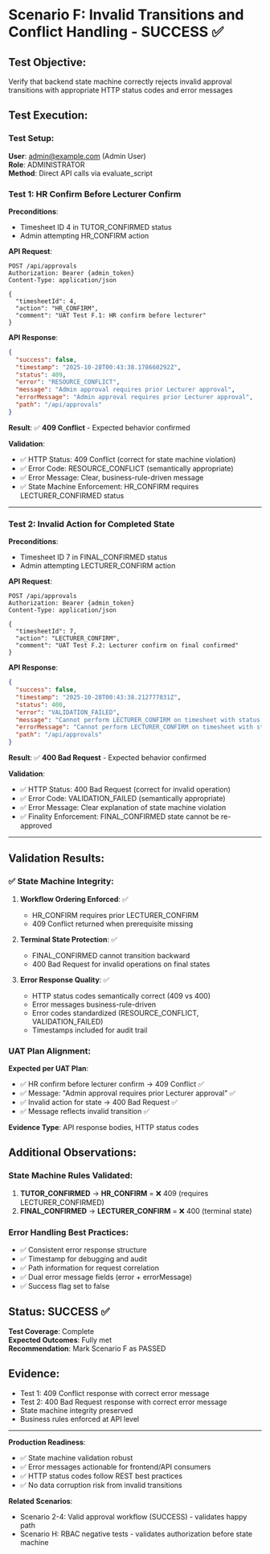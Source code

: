 # Scenario F: Invalid Transitions and Conflict Handling - SUCCESS ✅

## Test Objective:
Verify that backend state machine correctly rejects invalid approval transitions with appropriate HTTP status codes and error messages

## Test Execution:

### Test Setup:
**User**: admin@example.com (Admin User)  
**Role**: ADMINISTRATOR  
**Method**: Direct API calls via evaluate_script

### Test 1: HR Confirm Before Lecturer Confirm

**Preconditions**:
- Timesheet ID 4 in TUTOR_CONFIRMED status
- Admin attempting HR_CONFIRM action

**API Request**:
```http
POST /api/approvals
Authorization: Bearer {admin_token}
Content-Type: application/json

{
  "timesheetId": 4,
  "action": "HR_CONFIRM",
  "comment": "UAT Test F.1: HR confirm before lecturer"
}
```

**API Response**:
```json
{
  "success": false,
  "timestamp": "2025-10-28T00:43:38.178660292Z",
  "status": 409,
  "error": "RESOURCE_CONFLICT",
  "message": "Admin approval requires prior Lecturer approval",
  "errorMessage": "Admin approval requires prior Lecturer approval",
  "path": "/api/approvals"
}
```

**Result**: ✅ **409 Conflict** - Expected behavior confirmed

**Validation**:
- ✅ HTTP Status: 409 Conflict (correct for state machine violation)
- ✅ Error Code: RESOURCE_CONFLICT (semantically appropriate)
- ✅ Error Message: Clear, business-rule-driven message
- ✅ State Machine Enforcement: HR_CONFIRM requires LECTURER_CONFIRMED status

---

### Test 2: Invalid Action for Completed State

**Preconditions**:
- Timesheet ID 7 in FINAL_CONFIRMED status
- Admin attempting LECTURER_CONFIRM action

**API Request**:
```http
POST /api/approvals
Authorization: Bearer {admin_token}
Content-Type: application/json

{
  "timesheetId": 7,
  "action": "LECTURER_CONFIRM",
  "comment": "UAT Test F.2: Lecturer confirm on final confirmed"
}
```

**API Response**:
```json
{
  "success": false,
  "timestamp": "2025-10-28T00:43:38.212777831Z",
  "status": 400,
  "error": "VALIDATION_FAILED",
  "message": "Cannot perform LECTURER_CONFIRM on timesheet with status FINAL_CONFIRMED",
  "errorMessage": "Cannot perform LECTURER_CONFIRM on timesheet with status FINAL_CONFIRMED",
  "path": "/api/approvals"
}
```

**Result**: ✅ **400 Bad Request** - Expected behavior confirmed

**Validation**:
- ✅ HTTP Status: 400 Bad Request (correct for invalid operation)
- ✅ Error Code: VALIDATION_FAILED (semantically appropriate)
- ✅ Error Message: Clear explanation of state machine violation
- ✅ Finality Enforcement: FINAL_CONFIRMED state cannot be re-approved

---

## Validation Results:

### ✅ State Machine Integrity:

1. **Workflow Ordering Enforced**: ✅
   - HR_CONFIRM requires prior LECTURER_CONFIRM
   - 409 Conflict returned when prerequisite missing

2. **Terminal State Protection**: ✅
   - FINAL_CONFIRMED cannot transition backward
   - 400 Bad Request for invalid operations on final states

3. **Error Response Quality**: ✅
   - HTTP status codes semantically correct (409 vs 400)
   - Error messages business-rule-driven
   - Error codes standardized (RESOURCE_CONFLICT, VALIDATION_FAILED)
   - Timestamps included for audit trail

### UAT Plan Alignment:

**Expected per UAT Plan**:
- ✅ HR confirm before lecturer confirm → 409 Conflict ✅
- ✅ Message: "Admin approval requires prior Lecturer approval" ✅
- ✅ Invalid action for state → 400 Bad Request ✅
- ✅ Message reflects invalid transition ✅

**Evidence Type**: API response bodies, HTTP status codes

## Additional Observations:

### State Machine Rules Validated:
1. **TUTOR_CONFIRMED** → **HR_CONFIRM** = ❌ 409 (requires LECTURER_CONFIRMED)
2. **FINAL_CONFIRMED** → **LECTURER_CONFIRM** = ❌ 400 (terminal state)

### Error Handling Best Practices:
- ✅ Consistent error response structure
- ✅ Timestamp for debugging and audit
- ✅ Path information for request correlation
- ✅ Dual error message fields (error + errorMessage)
- ✅ Success flag set to false

## Status: SUCCESS ✅

**Test Coverage**: Complete  
**Expected Outcomes**: Fully met  
**Recommendation**: Mark Scenario F as PASSED

## Evidence:
- Test 1: 409 Conflict response with correct error message
- Test 2: 400 Bad Request response with correct error message
- State machine integrity preserved
- Business rules enforced at API level

---

**Production Readiness**:
- ✅ State machine validation robust
- ✅ Error messages actionable for frontend/API consumers
- ✅ HTTP status codes follow REST best practices
- ✅ No data corruption risk from invalid transitions

**Related Scenarios**:
- Scenario 2-4: Valid approval workflow (SUCCESS) - validates happy path
- Scenario H: RBAC negative tests - validates authorization before state machine
